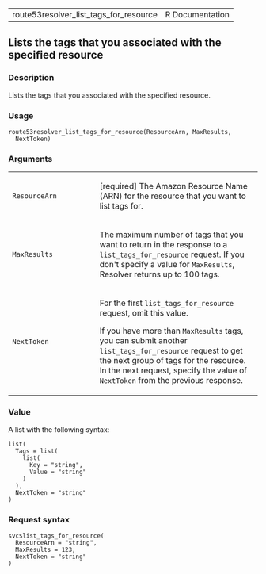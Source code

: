 <table style="width: 100%;">
<tbody>
<tr class="odd">
<td>route53resolver_list_tags_for_resource</td>
<td style="text-align: right;">R Documentation</td>
</tr>
</tbody>
</table>

## Lists the tags that you associated with the specified resource

### Description

Lists the tags that you associated with the specified resource.

### Usage

    route53resolver_list_tags_for_resource(ResourceArn, MaxResults,
      NextToken)

### Arguments

<table>
<colgroup>
<col style="width: 35%" />
<col style="width: 65%" />
</colgroup>
<tbody>
<tr class="odd">
<td><code
id="route53resolver_list_tags_for_resource_:_ResourceArn">ResourceArn</code></td>
<td><p>[required] The Amazon Resource Name (ARN) for the resource that
you want to list tags for.</p></td>
</tr>
<tr class="even">
<td><code
id="route53resolver_list_tags_for_resource_:_MaxResults">MaxResults</code></td>
<td><p>The maximum number of tags that you want to return in the
response to a <code>list_tags_for_resource</code> request. If you don't
specify a value for <code>MaxResults</code>, Resolver returns up to 100
tags.</p></td>
</tr>
<tr class="odd">
<td><code
id="route53resolver_list_tags_for_resource_:_NextToken">NextToken</code></td>
<td><p>For the first <code>list_tags_for_resource</code> request, omit
this value.</p>
<p>If you have more than <code>MaxResults</code> tags, you can submit
another <code>list_tags_for_resource</code> request to get the next
group of tags for the resource. In the next request, specify the value
of <code>NextToken</code> from the previous response.</p></td>
</tr>
</tbody>
</table>

### Value

A list with the following syntax:

    list(
      Tags = list(
        list(
          Key = "string",
          Value = "string"
        )
      ),
      NextToken = "string"
    )

### Request syntax

    svc$list_tags_for_resource(
      ResourceArn = "string",
      MaxResults = 123,
      NextToken = "string"
    )
